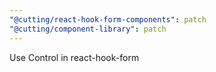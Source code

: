 ```yaml
---
"@cutting/react-hook-form-components": patch
"@cutting/component-library": patch
---
```


Use Control in react-hook-form
